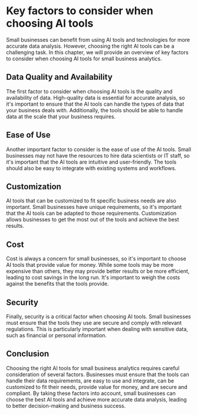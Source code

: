 Key factors to consider when choosing AI tools
====================================================================================================================================

Small businesses can benefit from using AI tools and technologies for more accurate data analysis. However, choosing the right AI tools can be a challenging task. In this chapter, we will provide an overview of key factors to consider when choosing AI tools for small business analytics.

Data Quality and Availability
-----------------------------

The first factor to consider when choosing AI tools is the quality and availability of data. High-quality data is essential for accurate analysis, so it's important to ensure that the AI tools can handle the types of data that your business deals with. Additionally, the tools should be able to handle data at the scale that your business requires.

Ease of Use
-----------

Another important factor to consider is the ease of use of the AI tools. Small businesses may not have the resources to hire data scientists or IT staff, so it's important that the AI tools are intuitive and user-friendly. The tools should also be easy to integrate with existing systems and workflows.

Customization
-------------

AI tools that can be customized to fit specific business needs are also important. Small businesses have unique requirements, so it's important that the AI tools can be adapted to those requirements. Customization allows businesses to get the most out of the tools and achieve the best results.

Cost
----

Cost is always a concern for small businesses, so it's important to choose AI tools that provide value for money. While some tools may be more expensive than others, they may provide better results or be more efficient, leading to cost savings in the long run. It's important to weigh the costs against the benefits that the tools provide.

Security
--------

Finally, security is a critical factor when choosing AI tools. Small businesses must ensure that the tools they use are secure and comply with relevant regulations. This is particularly important when dealing with sensitive data, such as financial or personal information.

Conclusion
----------

Choosing the right AI tools for small business analytics requires careful consideration of several factors. Businesses must ensure that the tools can handle their data requirements, are easy to use and integrate, can be customized to fit their needs, provide value for money, and are secure and compliant. By taking these factors into account, small businesses can choose the best AI tools and achieve more accurate data analysis, leading to better decision-making and business success.
